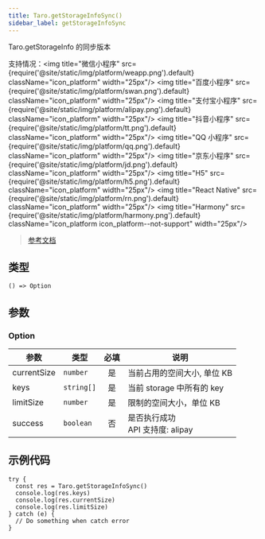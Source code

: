 ```yaml
---
title: Taro.getStorageInfoSync()
sidebar_label: getStorageInfoSync
---
```


Taro.getStorageInfo 的同步版本

支持情况：<img title="微信小程序" src={require('@site/static/img/platform/weapp.png').default} className="icon_platform" width="25px"/> <img title="百度小程序" src={require('@site/static/img/platform/swan.png').default} className="icon_platform" width="25px"/> <img title="支付宝小程序" src={require('@site/static/img/platform/alipay.png').default} className="icon_platform" width="25px"/> <img title="抖音小程序" src={require('@site/static/img/platform/tt.png').default} className="icon_platform" width="25px"/> <img title="QQ 小程序" src={require('@site/static/img/platform/qq.png').default} className="icon_platform" width="25px"/> <img title="京东小程序" src={require('@site/static/img/platform/jd.png').default} className="icon_platform" width="25px"/> <img title="H5" src={require('@site/static/img/platform/h5.png').default} className="icon_platform" width="25px"/> <img title="React Native" src={require('@site/static/img/platform/rn.png').default} className="icon_platform" width="25px"/> <img title="Harmony" src={require('@site/static/img/platform/harmony.png').default} className="icon_platform icon_platform--not-support" width="25px"/>

> [参考文档](https://developers.weixin.qq.com/miniprogram/dev/api/storage/wx.getStorageInfoSync.html)

## 类型

```tsx
() => Option
```

## 参数

### Option

| 参数 | 类型 | 必填 | 说明 |
| --- | --- | :---: | --- |
| currentSize | `number` | 是 | 当前占用的空间大小, 单位 KB |
| keys | `string[]` | 是 | 当前 storage 中所有的 key |
| limitSize | `number` | 是 | 限制的空间大小，单位 KB |
| success | `boolean` | 否 | 是否执行成功<br />API 支持度: alipay |

## 示例代码

```tsx
try {
  const res = Taro.getStorageInfoSync()
  console.log(res.keys)
  console.log(res.currentSize)
  console.log(res.limitSize)
} catch (e) {
  // Do something when catch error
}
```
